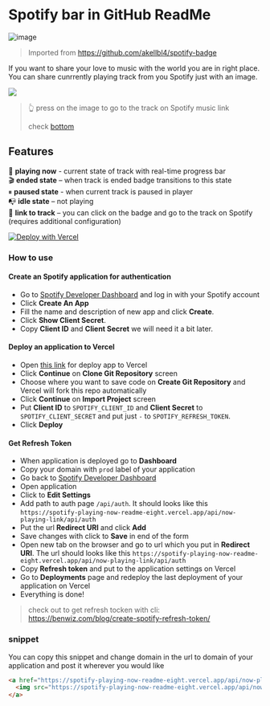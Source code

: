 # Spotify bar in GitHub ReadMe

![image](https://user-images.githubusercontent.com/68287637/140735238-99fda2b8-b24d-4a79-80ea-9c3c2deee311.png)

> Imported from <https://github.com/akellbl4/spotify-badge>

If you want to share your love to music with the world you are in right place. You can share cunrrently playing track from you Spotify just with an image.

<a href="https://spotify-playing-now-readme-eight.vercel.app/api/now-playing-link" target="_blank">
  <img src="https://spotify-playing-now-readme-eight.vercel.app/api/now-playing" >
</a>

> 👆 press on the image to go to the track on Spotify music link
>
> check [bottom](#snippet)

## Features

🎸 **playing now** - current state of track with real-time progress bar  
🎬 **ended state** – when track is ended badge transitions to this state  
⏸ **paused state** - when current track is paused in player  
📭 **idle state** – not playing  
🔗 **link to track** – you can click on the badge and go to the track on Spotify (requires additional configuration)

[![Deploy with Vercel](https://vercel.com/button)](https://vercel.com/new/git/external?repository-url=https%3A%2F%2Fgithub.com%2FSaicharanKandukuri%2Fspotify-bar&env=SPOTIFY_CLIENT_ID,SPOTIFY_CLIENT_SECRET,SPOTIFY_REFRESH_TOKEN,VERCEL_URL&envDescription=Spotify%20credentials%20should%20be%20provided.&envLink=https%3A%2F%2Fgithub.com%2Fakellbl4%2Fspotify-playing-now-readme%2Fblob%2Fmain%2FREADME.md&project-name=spotify-playing-now-readme-badge)

### How to use

#### Create an Spotify application for authentication

- Go to [Spotify Developer Dashboard](https://developer.spotify.com/dashboard/) and log in with your Spotify account
- Click **Create An App**
- Fill the name and description of new app and click **Create**.
- Click **Show Client Secret**.
- Copy **Client ID** and **Client Secret** we will need it a bit later.

#### Deploy an application to Vercel

- Open [this link](https://vercel.com/new/git/external?repository-url=https%3A%2F%2Fgithub.com%2SaicharanKandukuri%2Fspotify-bar&env=SPOTIFY_CLIENT_ID,SPOTIFY_CLIENT_SECRET,SPOTIFY_REFRESH_TOKEN,VERCEL_URL&envDescription=Spotify%20credentials%20should%20be%20provided.&envLink=https%3A%2F%2Fgithub.com%2SaicharanKandukuri%2Fspotify-bar%2Fblob%2Fmain%2FREADME.md&project-name=spotify-playing-now-readme) for deploy app to Vercel
- Click **Continue** on **Clone Git Repository** screen
- Choose where you want to save code on **Create Git Repository** and Vercel will fork this repo automatically
- Click **Continue** on **Import Project** screen
- Put **Client ID** to `SPOTIFY_CLIENT_ID` and **Client Secret** to `SPOTIFY_CLIENT_SECRET` and put just `-` to `SPOTIFY_REFRESH_TOKEN`.
- Click **Deploy**

#### Get Refresh Token

- When application is deployed go to **Dashboard**
- Copy your domain with `prod` label of your application
- Go back to [Spotify Developer Dashboard](https://developer.spotify.com/dashboard/)
- Open application
- Click to **Edit Settings**
- Add path to auth page `/api/auth`. It should looks like this `https://spotify-playing-now-readme-eight.vercel.app/api/now-playing-link/api/auth`
- Put the url **Redirect URI** and click **Add**
- Save changes with click to **Save** in end of the form
- Open new tab on the browser and go to url which you put in **Redirect URI**. The url should looks like this `https://spotify-playing-now-readme-eight.vercel.app/api/now-playing-link/api/auth`
- Copy **Refresh token** and put to the application settings on Vercel
- Go to **Deployments** page and redeploy the last deployment of your application on Vercel
- Everything is done!

> check out to get refresh tocken with cli: <https://benwiz.com/blog/create-spotify-refresh-token/>

### snippet

You can copy this snippet and change domain in the url to domain of your application and post it wherever you would like

```html
<a href="https://spotify-playing-now-readme-eight.vercel.app/api/now-playing-link" target="_blank">
  <img src="https://spotify-playing-now-readme-eight.vercel.app/api/now-playing" >
</a>
```
